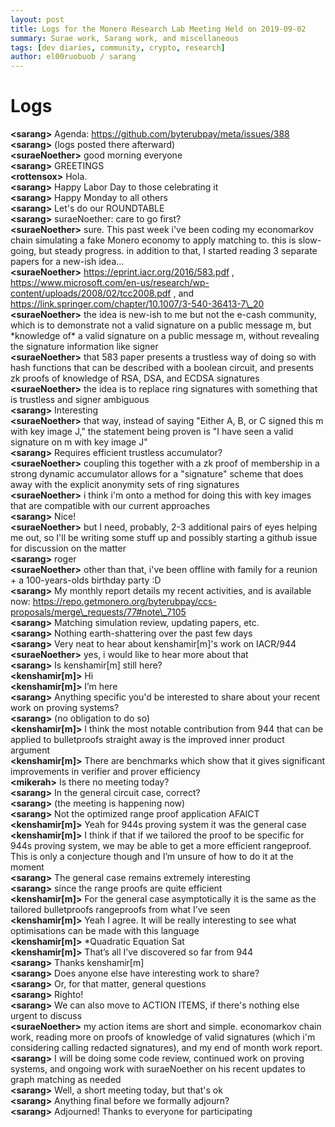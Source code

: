 ```yaml
---
layout: post
title: Logs for the Monero Research Lab Meeting Held on 2019-09-02
summary: Surae work, Sarang work, and miscellaneous
tags: [dev diaries, community, crypto, research]
author: el00ruobuob / sarang
---
```


# Logs  

**\<sarang>** Agenda: https://github.com/byterubpay/meta/issues/388  
**\<sarang>** (logs posted there afterward)  
**\<suraeNoether>** good morning everyone  
**\<sarang>** GREETINGS  
**\<rottensox>** Hola.  
**\<sarang>** Happy Labor Day to those celebrating it  
**\<sarang>** Happy Monday to all others  
**\<sarang>** Let's do our ROUNDTABLE  
**\<sarang>** suraeNoether: care to go first?  
**\<suraeNoether>** sure. This past week i've been coding my economarkov chain simulating a fake Monero economy to apply matching to. this is slow-going, but steady progress. in addition to that, I started reading 3 separate papers for a new-ish idea...  
**\<suraeNoether>** https://eprint.iacr.org/2016/583.pdf , https://www.microsoft.com/en-us/research/wp-content/uploads/2008/02/tcc2008.pdf , and https://link.springer.com/chapter/10.1007/3-540-36413-7\_20  
**\<suraeNoether>** the idea is new-ish to me but not the e-cash community, which is to demonstrate not a valid signature on a public message m, but \*knowledge of\* a valid signature on a public message m, without revealing the signature information like signer  
**\<suraeNoether>** that 583 paper presents a trustless way of doing so with hash functions that can be described with a boolean circuit, and presents zk proofs of knowledge of RSA, DSA, and ECDSA signatures  
**\<suraeNoether>** the idea is to replace ring signatures with something that is trustless and signer ambiguous  
**\<sarang>** Interesting  
**\<suraeNoether>** that way, instead of saying "Either A, B, or C signed this m with key image J," the statement being proven is "I have seen a valid signature on m with key image J"  
**\<sarang>** Requires efficient trustless accumulator?  
**\<suraeNoether>** coupling this together with a zk proof of membership in a strong dynamic accumulator allows for a "signature" scheme that does away with the explicit anonymity sets of ring signatures  
**\<suraeNoether>** i think i'm onto a method for doing this with key images that are compatible with our current approaches  
**\<sarang>** Nice!  
**\<suraeNoether>** but I need, probably, 2-3 additional pairs of eyes helping me out, so I'll be writing some stuff up and possibly starting a github issue for discussion on the matter  
**\<sarang>** roger  
**\<suraeNoether>** other than that, i've been offline with family for a reunion + a 100-years-olds birthday party :D  
**\<sarang>** My monthly report details my recent activities, and is available now: https://repo.getmonero.org/byterubpay/ccs-proposals/merge\_requests/77#note\_7105  
**\<sarang>** Matching simulation review, updating papers, etc.  
**\<sarang>** Nothing earth-shattering over the past few days  
**\<sarang>** Very neat to hear about kenshamir[m]'s work on IACR/944  
**\<suraeNoether>** yes, i would like to hear more about that  
**\<sarang>** Is kenshamir[m] still here?  
**\<kenshamir[m]>** Hi  
**\<kenshamir[m]>** I’m here  
**\<sarang>** Anything specific you'd be interested to share about your recent work on proving systems?  
**\<sarang>** (no obligation to do so)  
**\<kenshamir[m]>** I think the most notable contribution from 944 that can be applied to bulletproofs straight away is the improved inner product argument  
**\<kenshamir[m]>** There are benchmarks which show that it gives significant improvements in verifier and prover efficiency  
**\<mikerah>** Is there no meeting today?  
**\<sarang>** In the general circuit case, correct?  
**\<sarang>** (the meeting is happening now)  
**\<sarang>** Not the optimized range proof application AFAICT  
**\<kenshamir[m]>** Yeah for 944s proving system it was the general case  
**\<kenshamir[m]>** I think if that if we tailored the proof to be specific for 944s proving system, we may be able to get a more efficient rangeproof. This is only a conjecture though and I’m unsure of how to do it at the moment  
**\<sarang>** The general case remains extremely interesting  
**\<sarang>** since the range proofs are quite efficient  
**\<kenshamir[m]>** For the general case asymptotically it is the same as the tailored bulletproofs rangeproofs from what I’ve seen  
**\<kenshamir[m]>** Yeah I agree. It will be really interesting to see what optimisations can be made with this language  
**\<kenshamir[m]>** \*Quadratic Equation Sat  
**\<kenshamir[m]>** That’s all I’ve discovered so far from 944  
**\<sarang>** Thanks kenshamir[m]   
**\<sarang>** Does anyone else have interesting work to share?  
**\<sarang>** Or, for that matter, general questions  
**\<sarang>** Righto!  
**\<sarang>** We can also move to ACTION ITEMS, if there's nothing else urgent to discuss  
**\<suraeNoether>** my action items are short and simple. economarkov chain work, reading more on proofs of knowledge of valid signatures (which i'm considering calling redacted signatures), and my end of month work report.  
**\<sarang>** I will be doing some code review, continued work on proving systems, and ongoing work with suraeNoether on his recent updates to graph matching as needed  
**\<sarang>** Well, a short meeting today, but that's ok  
**\<sarang>** Anything final before we formally adjourn?  
**\<sarang>** Adjourned! Thanks to everyone for participating  
